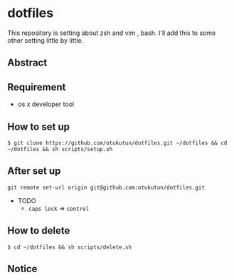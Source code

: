 # dotfiles

This repository is setting about zsh and vim , bash.
I'll add this to some other setting little by little.

## Abstract

## Requirement
- os x developer tool

## How to set up

```
$ git clone https://github.com/otukutun/dotfiles.git ~/dotfiles && cd ~/dotfiles && sh scripts/setup.sh
```

## After set up

```
git remote set-url origin git@github.com:otukutun/dotfiles.git
```

- TODO
  - `caps lock` => `control`

## How to delete

```
$ cd ~/dotfiles && sh scripts/delete.sh
```


## Notice

